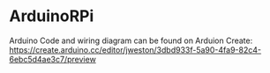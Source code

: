 # ArduinoRPi
Arduino Code and wiring diagram can be found on Arduion Create: https://create.arduino.cc/editor/jweston/3dbd933f-5a90-4fa9-82c4-6ebc5d4ae3c7/preview
